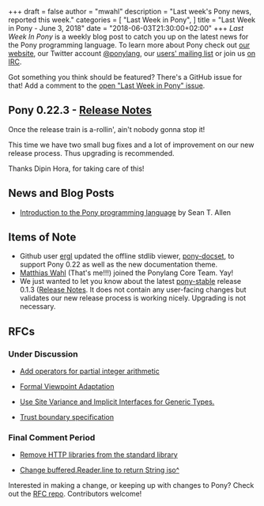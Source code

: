 +++
draft = false
author = "mwahl"
description = "Last week's Pony news, reported this week."
categories = [
    "Last Week in Pony",
]
title = "Last Week in Pony - June 3, 2018"
date = "2018-06-03T21:30:00+02:00"
+++
_Last Week In Pony_ is a weekly blog post to catch you up on the latest news for the Pony programming language. To learn more about Pony check out [our website](ponylang.org), our Twitter account [@ponylang](https://twitter.com/ponylang), our [users' mailing list](https://pony.groups.io/g/user) or join us [on IRC](https://webchat.freenode.net/?channels=%23ponylang). 

Got something you think should be featured? There's a GitHub issue for that! Add a comment to the [open "Last Week in Pony" issue](https://github.com/ponylang/ponylang.github.io/issues?q=is%3Aissue+is%3Aopen+label%3Alast-week-in-pony).
<!--more-->



## Pony 0.22.3 - [Release Notes](https://www.ponylang.org/blog/2018/05/0.22.3-released/)

Once the release train is a-rollin', ain't nobody gonna stop it!

This time we have two small bug fixes and a lot of improvement on our new release process. Thus upgrading is recommended.

Thanks Dipin Hora, for taking care of this!

## News and Blog Posts

- [Introduction to the Pony programming language](https://opensource.com/article/18/5/pony) by Sean T. Allen

## Items of Note

- Github user [ergl](https://github.com/ergl) updated the offline stdlib viewer, [pony-docset](https://github.com/ergl/pony-docset), to support Pony 0.22 as well as the new documentation theme.
- [Matthias Wahl](https://github.com/mfelsche/) (That's me!!!) joined the Ponylang Core Team. Yay!
- We just wanted to let you know about the latest [pony-stable](https://github.com/ponylang/pony-stable) release 0.1.3 ([Release Notes](https://www.ponylang.org/blog/2018/06/pony-stable-0.1.3-released/). It does not contain any user-facing changes but validates our new release process is working nicely. Upgrading is not necessary.

## RFCs

### Under Discussion

- [Add operators for partial integer arithmetic](https://github.com/ponylang/rfcs/pull/125)

- [Formal Viewpoint Adaptation](https://github.com/ponylang/rfcs/pull/122)

- [Use Site Variance and Implicit Interfaces for Generic Types.](https://github.com/ponylang/rfcs/pull/123)

- [Trust boundary specification](https://github.com/ponylang/rfcs/pull/124)

### Final Comment Period

- [Remove HTTP libraries from the standard library](https://github.com/ponylang/rfcs/pull/117)

- [Change buffered.Reader.line to return String iso^](https://github.com/ponylang/rfcs/pull/126)

Interested in making a change, or keeping up with changes to Pony? Check out the [RFC repo](https://github.com/ponylang/rfcs). Contributors welcome!
